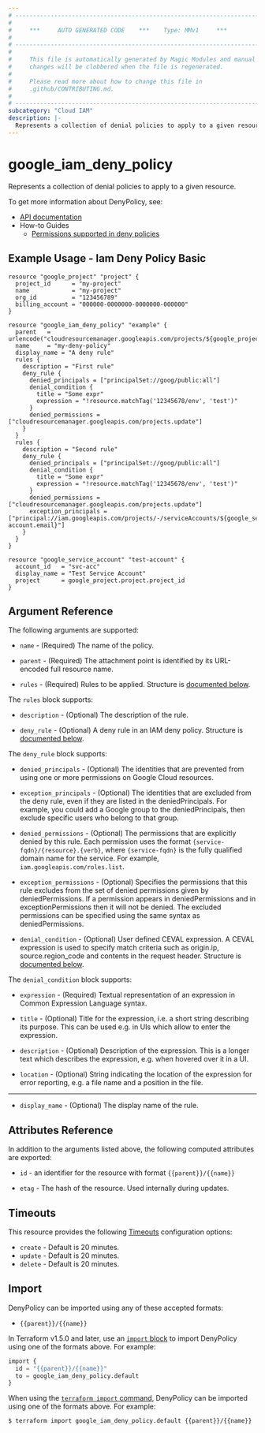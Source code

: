 ```yaml
---
# ----------------------------------------------------------------------------
#
#     ***     AUTO GENERATED CODE    ***    Type: MMv1     ***
#
# ----------------------------------------------------------------------------
#
#     This file is automatically generated by Magic Modules and manual
#     changes will be clobbered when the file is regenerated.
#
#     Please read more about how to change this file in
#     .github/CONTRIBUTING.md.
#
# ----------------------------------------------------------------------------
subcategory: "Cloud IAM"
description: |-
  Represents a collection of denial policies to apply to a given resource.
---
```


# google_iam_deny_policy

Represents a collection of denial policies to apply to a given resource.


To get more information about DenyPolicy, see:

* [API documentation](https://cloud.google.com/iam/docs/reference/rest/v2/policies)
* How-to Guides
    * [Permissions supported in deny policies](https://cloud.google.com/iam/docs/deny-permissions-support)

## Example Usage - Iam Deny Policy Basic


```hcl
resource "google_project" "project" {
  project_id      = "my-project"
  name            = "my-project"
  org_id          = "123456789"
  billing_account = "000000-0000000-0000000-000000"
}

resource "google_iam_deny_policy" "example" {
  parent   = urlencode("cloudresourcemanager.googleapis.com/projects/${google_project.project.project_id}")
  name     = "my-deny-policy"
  display_name = "A deny rule"
  rules {
    description = "First rule"
    deny_rule {
      denied_principals = ["principalSet://goog/public:all"]
      denial_condition {
        title = "Some expr"
        expression = "!resource.matchTag('12345678/env', 'test')"
      }
      denied_permissions = ["cloudresourcemanager.googleapis.com/projects.update"]
    }
  }
  rules {
    description = "Second rule"
    deny_rule {
      denied_principals = ["principalSet://goog/public:all"]
      denial_condition {
        title = "Some expr"
        expression = "!resource.matchTag('12345678/env', 'test')"
      }
      denied_permissions = ["cloudresourcemanager.googleapis.com/projects.update"]
      exception_principals = ["principal://iam.googleapis.com/projects/-/serviceAccounts/${google_service_account.test-account.email}"]
    }
  }
}

resource "google_service_account" "test-account" {
  account_id   = "svc-acc"
  display_name = "Test Service Account"
  project      = google_project.project.project_id
}
```

## Argument Reference

The following arguments are supported:


* `name` -
  (Required)
  The name of the policy.

* `parent` -
  (Required)
  The attachment point is identified by its URL-encoded full resource name.

* `rules` -
  (Required)
  Rules to be applied.
  Structure is [documented below](#nested_rules).


<a name="nested_rules"></a>The `rules` block supports:

* `description` -
  (Optional)
  The description of the rule.

* `deny_rule` -
  (Optional)
  A deny rule in an IAM deny policy.
  Structure is [documented below](#nested_deny_rule).


<a name="nested_deny_rule"></a>The `deny_rule` block supports:

* `denied_principals` -
  (Optional)
  The identities that are prevented from using one or more permissions on Google Cloud resources.

* `exception_principals` -
  (Optional)
  The identities that are excluded from the deny rule, even if they are listed in the deniedPrincipals.
  For example, you could add a Google group to the deniedPrincipals, then exclude specific users who belong to that group.

* `denied_permissions` -
  (Optional)
  The permissions that are explicitly denied by this rule. Each permission uses the format `{service-fqdn}/{resource}.{verb}`,
  where `{service-fqdn}` is the fully qualified domain name for the service. For example, `iam.googleapis.com/roles.list`.

* `exception_permissions` -
  (Optional)
  Specifies the permissions that this rule excludes from the set of denied permissions given by deniedPermissions.
  If a permission appears in deniedPermissions and in exceptionPermissions then it will not be denied.
  The excluded permissions can be specified using the same syntax as deniedPermissions.

* `denial_condition` -
  (Optional)
  User defined CEVAL expression. A CEVAL expression is used to specify match criteria such as origin.ip, source.region_code and contents in the request header.
  Structure is [documented below](#nested_denial_condition).


<a name="nested_denial_condition"></a>The `denial_condition` block supports:

* `expression` -
  (Required)
  Textual representation of an expression in Common Expression Language syntax.

* `title` -
  (Optional)
  Title for the expression, i.e. a short string describing its purpose.
  This can be used e.g. in UIs which allow to enter the expression.

* `description` -
  (Optional)
  Description of the expression. This is a longer text which describes the expression,
  e.g. when hovered over it in a UI.

* `location` -
  (Optional)
  String indicating the location of the expression for error reporting,
  e.g. a file name and a position in the file.

- - -


* `display_name` -
  (Optional)
  The display name of the rule.


## Attributes Reference

In addition to the arguments listed above, the following computed attributes are exported:

* `id` - an identifier for the resource with format `{{parent}}/{{name}}`

* `etag` -
  The hash of the resource. Used internally during updates.


## Timeouts

This resource provides the following
[Timeouts](https://developer.hashicorp.com/terraform/plugin/sdkv2/resources/retries-and-customizable-timeouts) configuration options:

- `create` - Default is 20 minutes.
- `update` - Default is 20 minutes.
- `delete` - Default is 20 minutes.

## Import


DenyPolicy can be imported using any of these accepted formats:

* `{{parent}}/{{name}}`


In Terraform v1.5.0 and later, use an [`import` block](https://developer.hashicorp.com/terraform/language/import) to import DenyPolicy using one of the formats above. For example:

```tf
import {
  id = "{{parent}}/{{name}}"
  to = google_iam_deny_policy.default
}
```

When using the [`terraform import` command](https://developer.hashicorp.com/terraform/cli/commands/import), DenyPolicy can be imported using one of the formats above. For example:

```
$ terraform import google_iam_deny_policy.default {{parent}}/{{name}}
```
